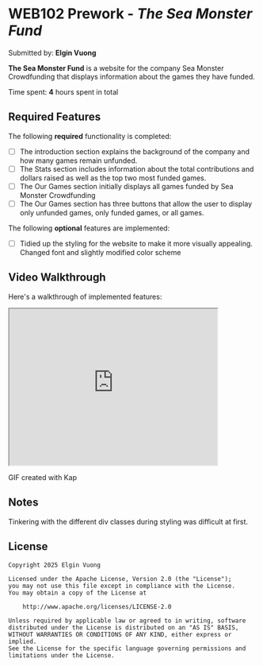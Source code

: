 # WEB102 Prework - *The Sea Monster Fund*

Submitted by: **Elgin Vuong**

**The Sea Monster Fund** is a website for the company Sea Monster Crowdfunding that displays information about the games they have funded.

Time spent: **4** hours spent in total

## Required Features

The following **required** functionality is completed:

* [ ] The introduction section explains the background of the company and how many games remain unfunded.
* [ ] The Stats section includes information about the total contributions and dollars raised as well as the top two most funded games.
* [ ] The Our Games section initially displays all games funded by Sea Monster Crowdfunding
* [ ] The Our Games section has three buttons that allow the user to display only unfunded games, only funded games, or all games.

The following **optional** features are implemented:

* [ ] Tidied up the styling for the website to make it more visually appealing. Changed font and slightly modified color scheme

## Video Walkthrough

Here's a walkthrough of implemented features:

<iframe width="420" height="315"
src="https://drive.google.com/file/d/1tlQi3DGN3qSIZf5Db6mCljtSmXoih4_D/view?usp=sharing">
</iframe>

<!-- Replace this with whatever GIF tool you used! -->
GIF created with Kap  
<!-- Recommended tools:
[Kap](https://getkap.co/) for macOS
[ScreenToGif](https://www.screentogif.com/) for Windows
[peek](https://github.com/phw/peek) for Linux. -->

## Notes

Tinkering with the different div classes during styling was difficult at first.

## License

    Copyright 2025 Elgin Vuong

    Licensed under the Apache License, Version 2.0 (the "License");
    you may not use this file except in compliance with the License.
    You may obtain a copy of the License at

        http://www.apache.org/licenses/LICENSE-2.0

    Unless required by applicable law or agreed to in writing, software
    distributed under the License is distributed on an "AS IS" BASIS,
    WITHOUT WARRANTIES OR CONDITIONS OF ANY KIND, either express or implied.
    See the License for the specific language governing permissions and
    limitations under the License.
